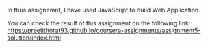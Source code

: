 In thus assignemnt, I have used JavaScript to build Web Application.

You can check the result of this assignment on the following link:
https://preetithorat93.github.io/coursera-assignments/assignment5-solution/index.html

